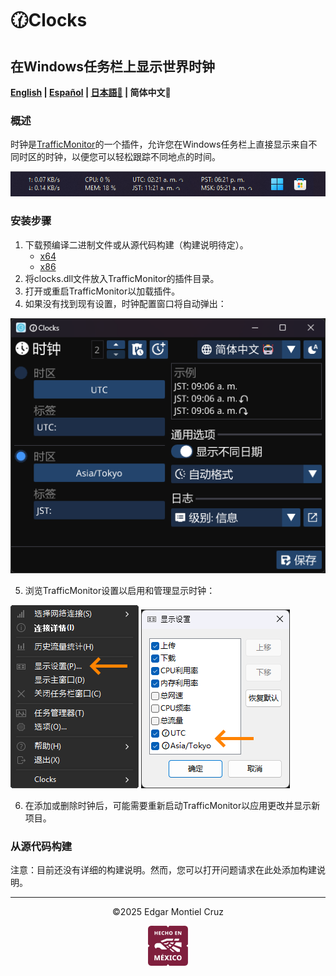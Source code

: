 # 🕜Clocks

## 在Windows任务栏上显示世界时钟

**[English](./README.md) | [Español](./README_es.md) | [日本語🤖](./README_ja.md) | 简体中文🤖**

### 概述

时钟是[TrafficMonitor](https://github.com/zhongyang219/TrafficMonitor)的一个插件，允许您在Windows任务栏上直接显示来自不同时区的时钟，以便您可以轻松跟踪不同地点的时间。

![](images/taskbar-sample.png)

### 安装步骤

1. 下载预编译二进制文件或从源代码构建（构建说明待定）。
    - [x64](https://github.com/Yzen90/clocks/releases/latest/download/clocks-x64.zip)
    - [x86](https://github.com/Yzen90/clocks/releases/latest/download/clocks-x86.zip)
2. 将clocks.dll文件放入TrafficMonitor的插件目录。
3. 打开或重启TrafficMonitor以加载插件。
4. 如果没有找到现有设置，时钟配置窗口将自动弹出：

![](images/config-zh.png)

5. 浏览TrafficMonitor设置以启用和管理显示时钟：

![](images/traffic-monittor-display-settings-zh.png) ![](images/traffic-monittor-display-settings-items-zh.png)

6. 在添加或删除时钟后，可能需要重新启动TrafficMonitor以应用更改并显示新项目。

### 从源代码构建

注意：目前还没有详细的构建说明。然而，您可以打开问题请求在此处添加构建说明。

---
<p align="center" width="100%">
©2025 Edgar Montiel Cruz
</p>
<p align="center" width="100%">
  <img src="images/hecho-en-mexico.png" />
</p>
